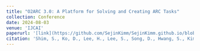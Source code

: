 ```yaml
---
title: "O2ARC 3.0: A Platform for Solving and Creating ARC Tasks"
collection: Conference
date: 2024-08-03
venue: 'IJCAI'
paperurl: '[link](https://github.com/SejinKimm/SejinKimm.github.io/blob/master/files/O2ARC_IJCAI2024_Demo.pdf)'
citation: 'Shim, S., Ko, D., Lee, H., Lee, S., Song, D., Hwang, S., Kim, S. & Kim, S. (2024). O2ARC 3.0: A Platform for Solving and Creating ARC Tasks. IJCAI Demo.'
---
```

